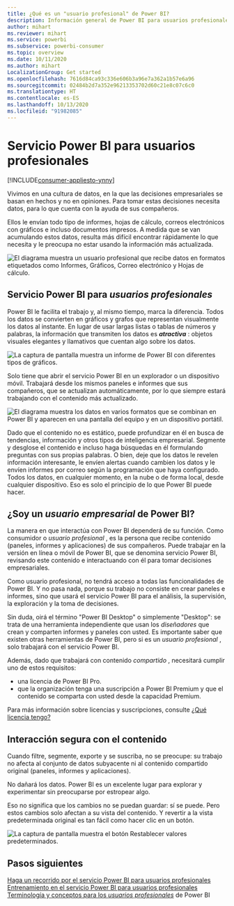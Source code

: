 ```yaml
---
title: ¿Qué es un "usuario profesional" de Power BI?
description: Información general de Power BI para usuarios profesionales (también conocidos como usuarios finales o usuarios empresariales).
author: mihart
ms.reviewer: mihart
ms.service: powerbi
ms.subservice: powerbi-consumer
ms.topic: overview
ms.date: 10/11/2020
ms.author: mihart
LocalizationGroup: Get started
ms.openlocfilehash: 7616d84ca93c336e606b3a96e7a362a1b57e6a96
ms.sourcegitcommit: 02484b2d7a352e96213353702d60c21e8c07c6c0
ms.translationtype: HT
ms.contentlocale: es-ES
ms.lasthandoff: 10/13/2020
ms.locfileid: "91982085"
---
```

# <a name="the-power-bi-service-for-business-users"></a>Servicio Power BI para usuarios profesionales

[!INCLUDE[consumer-appliesto-ynny](../includes/consumer-appliesto-ynny.md)]

Vivimos en una cultura de datos, en la que las decisiones empresariales se basan en hechos y no en opiniones. Para tomar estas decisiones necesita datos, para lo que cuenta con la ayuda de sus compañeros.     
 
Ellos le envían todo tipo de informes, hojas de cálculo, correos electrónicos con gráficos e incluso documentos impresos. A medida que se van acumulando estos datos, resulta más difícil encontrar rápidamente lo que necesita y le preocupa no estar usando la información más actualizada.  
 
![El diagrama muestra un usuario profesional que recibe datos en formatos etiquetados como Informes, Gráficos, Correo electrónico y Hojas de cálculo.](media/end-user-consumer/power-bi-consumer-pipes.png)

## <a name="the-power-bi-service-for-business-users"></a>Servicio Power BI para *usuarios profesionales*

Power BI le facilita el trabajo y, al mismo tiempo, marca la diferencia. Todos los datos se convierten en gráficos y grafos que representan visualmente los datos al instante. En lugar de usar largas listas o tablas de números y palabras, la información que transmiten los datos es ***atractiva*** : objetos visuales elegantes y llamativos que cuentan algo sobre los datos. 

![La captura de pantalla muestra un informe de Power BI con diferentes tipos de gráficos.](media/end-user-consumer/power-bi-consumer-examples.png)
 
Solo tiene que abrir el servicio Power BI en un explorador o un dispositivo móvil. Trabajará desde los mismos paneles e informes que sus compañeros, que se actualizan automáticamente, por lo que siempre estará trabajando con el contenido más actualizado.   

![El diagrama muestra los datos en varios formatos que se combinan en Power BI y aparecen en una pantalla del equipo y en un dispositivo portátil.](media/end-user-consumer/power-bi-funnel.png)

Dado que el contenido no es estático, puede profundizar en él en busca de tendencias, información y otros tipos de inteligencia empresarial. Segmente y desglose el contenido e incluso haga búsquedas en él formulando preguntas con sus propias palabras. O bien, deje que los datos le revelen información interesante, le envíen alertas cuando cambien los datos y le envíen informes por correo según la programación que haya configurado. Todos los datos, en cualquier momento, en la nube o de forma local, desde cualquier dispositivo. Eso es solo el principio de lo que Power BI puede hacer. 

## <a name="am-i-a-power-bi-business-user"></a>¿Soy un *usuario empresarial* de Power BI?

La manera en que interactúa con Power BI dependerá de su función. Como consumidor o *usuario profesional* , es la persona que recibe contenido (paneles, informes y aplicaciones) de sus compañeros. Puede trabajar en la versión en línea o móvil de Power BI, que se denomina servicio Power BI, revisando este contenido e interactuando con él para tomar decisiones empresariales. 
   
Como usuario profesional, no tendrá acceso a todas las funcionalidades de Power BI. Y no pasa nada, porque su trabajo no consiste en crear paneles e informes, sino que usará el servicio Power BI para el análisis, la supervisión, la exploración y la toma de decisiones. 

Sin duda, oirá el término "Power BI Desktop" o simplemente "Desktop": se trata de una herramienta independiente que usan los *diseñadores* que crean y comparten informes y paneles con usted.  Es importante saber que existen otras herramientas de Power BI, pero si es un *usuario profesional* , solo trabajará con el servicio Power BI. 

Además, dado que trabajará con contenido *compartido* , necesitará cumplir uno de estos requisitos:
- una licencia de Power BI Pro.
- que la organización tenga una suscripción a Power BI Premium y que el contenido se comparta con usted desde la capacidad Premium. 

Para más información sobre licencias y suscripciones, consulte [¿Qué licencia tengo?](end-user-license.md)


## <a name="safely-interact-with-content"></a>Interacción segura con el contenido 
Cuando filtre, segmente, exporte y se suscriba, no se preocupe: su trabajo no afecta al conjunto de datos subyacente ni al contenido compartido original (paneles, informes y aplicaciones).  

No dañará los datos.  Power BI es un excelente lugar para explorar y experimentar sin preocuparse por estropear algo.  
 
Eso no significa que los cambios no se puedan guardar: sí se puede. Pero estos cambios solo afectan a su vista del contenido. Y revertir a la vista predeterminada original es tan fácil como hacer clic en un botón.  

![La captura de pantalla muestra el botón Restablecer valores predeterminados.](media/end-user-consumer/power-bi-reset.png)


## <a name="next-steps"></a>Pasos siguientes

[Haga un recorrido por el servicio Power BI para usuarios profesionales](end-user-reading-view.md)    
[Entrenamiento en el servicio Power BI para usuarios profesionales](/learn/paths/consume-data-with-power-bi/)    
[Terminología y conceptos para los *usuarios profesionales*](end-user-basic-concepts.md) de Power BI